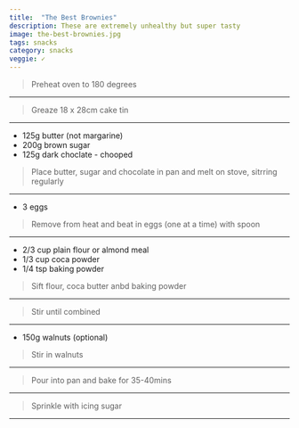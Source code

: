 ```yaml
---
title:  "The Best Brownies"
description: These are extremely unhealthy but super tasty
image: the-best-brownies.jpg
tags: snacks
category: snacks
veggie: ✓
---
```


> Preheat oven to 180 degrees

---

> Greaze 18 x 28cm cake tin

---

* 125g butter (not margarine)
* 200g brown sugar
* 125g dark choclate - chooped

> Place butter, sugar and chocolate in pan and melt on stove, sitrring regularly

---

* 3 eggs


> Remove from heat and beat in eggs (one at a time) with spoon 

---

* 2/3 cup plain flour or almond meal
* 1/3 cup coca powder
* 1/4 tsp baking powder 

> Sift flour, coca butter anbd baking powder

---

> Stir until combined

---

* 150g walnuts (optional)

> Stir in walnuts

---

> Pour into pan and bake for 35-40mins

---

> Sprinkle with icing sugar

---
